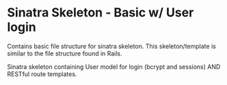 # Sinatra Skeleton - Basic w/ User login

Contains basic file structure for sinatra skeleton.  This skeleton/template is similar to the file structure found in Rails.

Sinatra skeleton containing User model for login (bcrypt and sessions) AND RESTful route templates.